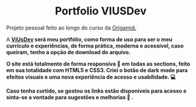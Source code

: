 <center><h1>Portfolio VIUSDev</h1></center>

<p>Projeto pessoal feito ao longo do curso da <a href="https://www.origamid.com/curso/html-e-css-para-iniciantes" target="_blank">Origamid.</a></p>

<p>
  A <strong><a href="https://santosvini.github.io/" target="_blank">ViUsDev</a> será meu portfólio, como forma de uso para ser o meu currículo e experiências, de forma prática, moderna e acessível, caso queiram, tenho a opção de download do arquivo.
  
  O site está totalmente de forma responsiva :iphone: em todas as sections, feito em sua totalidade com HTML5 e CSS3. Criei o botão de dark mode para efeitos visuais e uma nova experiência de acesso e usabilidade. :computer:
  
  Caso tenha curtido, se gostou os links estão disponíveis para acesso e sinta-se a vontade para sugestões e melhorias :wave: .
</p>

